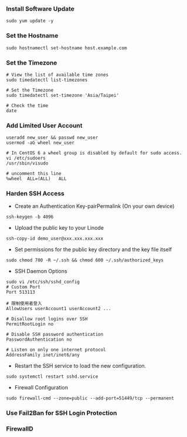 ### Install Software Update
```shell
sudo yum update -y
```
### Set the Hostname
```shell
sudo hostnamectl set-hostname host.example.com
```

### Set the Timezone
```shell
# View the list of available time zones
sudo timedatectl list-timezones

# Set the Timezone
sudo timedatectl set-timezone 'Asia/Taipei'

# Check the time
date
```

### Add Limited User Account
```shell
useradd new_user && passwd new_user
usermod -aG wheel new_user

# In CentOS 6 a wheel group is disabled by default for sudo access.
vi /etc/sudoers 
/usr/sbin/visudo

# uncomment this line
%wheel  ALL=(ALL)   ALL
```

### Harden SSH Access
  * Create an Authentication Key-pairPermalink (On your own device)
  ```shell
  ssh-keygen -b 4096 
  ```
  * Upload the public key to your Linode
  ```shell
  ssh-copy-id demo_user@xxx.xxx.xxx.xxx
  ```
  * Set permissions for the public key directory and the key file itself
  ```shell
  sudo chmod 700 -R ~/.ssh && chmod 600 ~/.ssh/authorized_keys
  ```
  * SSH Daemon Options
  ```shell
  sudo vi /etc/ssh/sshd_config
  # Custom Port
  Port 513113
  
  # 限制使用者登入
  AllowUsers userAccount1 userAccount2 ...
  
  # Disallow root logins over SSH
  PermitRootLogin no

  # Disable SSH password authentication
  PasswordAuthentication no

  # Listen on only one internet protocol
  AddressFamily inet/inet6/any
  ```
  * Restart the SSH service to load the new configuration.
  ```shell
  sudo systemctl restart sshd.service
  ```
  * Firewall Configuration
  ```shell
  sudo firewall-cmd --zone=public --add-port=51449/tcp --permanent
  ```
### Use Fail2Ban for SSH Login Protection

### FirewallD


